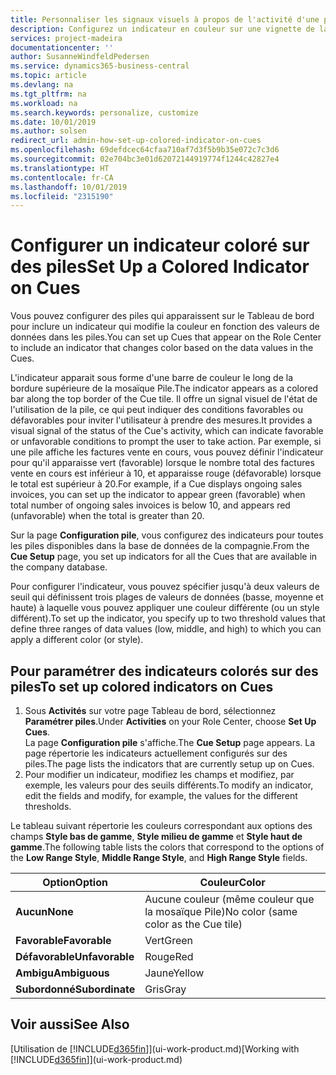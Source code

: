 ```yaml
---
title: Personnaliser les signaux visuels à propos de l'activité d'une pile | Microsoft Docs
description: Configurez un indicateur en couleur sur une vignette de la pile pour fournir un signal visuel personnalisé de l'activité de la pile.
services: project-madeira
documentationcenter: ''
author: SusanneWindfeldPedersen
ms.service: dynamics365-business-central
ms.topic: article
ms.devlang: na
ms.tgt_pltfrm: na
ms.workload: na
ms.search.keywords: personalize, customize
ms.date: 10/01/2019
ms.author: solsen
redirect_url: admin-how-set-up-colored-indicator-on-cues
ms.openlocfilehash: 69defdcec64cfaa710af7d3f5b9b35e072c7c3d6
ms.sourcegitcommit: 02e704bc3e01d62072144919774f1244c42827e4
ms.translationtype: HT
ms.contentlocale: fr-CA
ms.lasthandoff: 10/01/2019
ms.locfileid: "2315190"
---
```

# <a name="set-up-a-colored-indicator-on-cues"></a><span data-ttu-id="07ba6-103">Configurer un indicateur coloré sur des piles</span><span class="sxs-lookup"><span data-stu-id="07ba6-103">Set Up a Colored Indicator on Cues</span></span>
<span data-ttu-id="07ba6-104">Vous pouvez configurer des piles qui apparaissent sur le Tableau de bord pour inclure un indicateur qui modifie la couleur en fonction des valeurs de données dans les piles.</span><span class="sxs-lookup"><span data-stu-id="07ba6-104">You can set up Cues that appear on the Role Center to include an indicator that changes color based on the data values in the Cues.</span></span>

<span data-ttu-id="07ba6-105">L'indicateur apparait sous forme d'une barre de couleur le long de la bordure supérieure de la mosaïque Pile.</span><span class="sxs-lookup"><span data-stu-id="07ba6-105">The indicator appears as a colored bar along the top border of the Cue tile.</span></span> <span data-ttu-id="07ba6-106">Il offre un signal visuel de l'état de l'utilisation de la pile, ce qui peut indiquer des conditions favorables ou défavorables pour inviter l'utilisateur à prendre des mesures.</span><span class="sxs-lookup"><span data-stu-id="07ba6-106">It provides a visual signal of the status of the Cue's activity, which can indicate favorable or unfavorable conditions to prompt the user to take action.</span></span> <span data-ttu-id="07ba6-107">Par exemple, si une pile affiche les factures vente en cours, vous pouvez définir l'indicateur pour qu'il apparaisse vert (favorable) lorsque le nombre total des factures vente en cours est inférieur à 10, et apparaisse rouge (défavorable) lorsque le total est supérieur à 20.</span><span class="sxs-lookup"><span data-stu-id="07ba6-107">For example, if a Cue displays ongoing sales invoices, you can set up the indicator to appear green (favorable) when total number of ongoing sales invoices is below 10, and appears red (unfavorable) when the total is greater than 20.</span></span>

<span data-ttu-id="07ba6-108">Sur la page **Configuration pile**, vous configurez des indicateurs pour toutes les piles disponibles dans la base de données de la compagnie.</span><span class="sxs-lookup"><span data-stu-id="07ba6-108">From the **Cue Setup** page, you set up indicators for all the Cues that are available in the company database.</span></span>

<span data-ttu-id="07ba6-109">Pour configurer l'indicateur, vous pouvez spécifier jusqu'à deux valeurs de seuil qui définissent trois plages de valeurs de données (basse, moyenne et haute) à laquelle vous pouvez appliquer une couleur différente (ou un style différent).</span><span class="sxs-lookup"><span data-stu-id="07ba6-109">To set up the indicator, you specify up to two threshold values that define three ranges of data values (low, middle, and high) to which you can apply a different color (or style).</span></span>

## <a name="to-set-up-colored-indicators-on-cues"></a><span data-ttu-id="07ba6-110">Pour paramétrer des indicateurs colorés sur des piles</span><span class="sxs-lookup"><span data-stu-id="07ba6-110">To set up colored indicators on Cues</span></span>
1. <span data-ttu-id="07ba6-111">Sous **Activités** sur votre page Tableau de bord, sélectionnez **Paramétrer piles**.</span><span class="sxs-lookup"><span data-stu-id="07ba6-111">Under **Activities** on your Role Center, choose **Set Up Cues**.</span></span>  
   <span data-ttu-id="07ba6-112">La page **Configuration pile** s'affiche.</span><span class="sxs-lookup"><span data-stu-id="07ba6-112">The **Cue Setup** page appears.</span></span> <span data-ttu-id="07ba6-113">La page répertorie les indicateurs actuellement configurés sur des piles.</span><span class="sxs-lookup"><span data-stu-id="07ba6-113">The page lists the indicators that are currently setup up on Cues.</span></span>
2. <span data-ttu-id="07ba6-114">Pour modifier un indicateur, modifiez les champs et modifiez, par exemple, les valeurs pour des seuils différents.</span><span class="sxs-lookup"><span data-stu-id="07ba6-114">To modify an indicator, edit the fields and modify, for example, the values for the different thresholds.</span></span>  

<span data-ttu-id="07ba6-115">Le tableau suivant répertorie les couleurs correspondant aux options des champs **Style bas de gamme**, **Style milieu de gamme** et **Style haut de gamme**.</span><span class="sxs-lookup"><span data-stu-id="07ba6-115">The following table lists the colors that correspond to the options of the **Low Range Style**, **Middle Range Style**, and **High Range Style** fields.</span></span>

| <span data-ttu-id="07ba6-116">Option</span><span class="sxs-lookup"><span data-stu-id="07ba6-116">Option</span></span> | <span data-ttu-id="07ba6-117">Couleur</span><span class="sxs-lookup"><span data-stu-id="07ba6-117">Color</span></span> |
| --- | --- |
| <span data-ttu-id="07ba6-118">**Aucun**</span><span class="sxs-lookup"><span data-stu-id="07ba6-118">**None**</span></span> |<span data-ttu-id="07ba6-119">Aucune couleur (même couleur que la mosaïque Pile)</span><span class="sxs-lookup"><span data-stu-id="07ba6-119">No color (same color as the Cue tile)</span></span>|
| <span data-ttu-id="07ba6-120">**Favorable**</span><span class="sxs-lookup"><span data-stu-id="07ba6-120">**Favorable**</span></span> |<span data-ttu-id="07ba6-121">Vert</span><span class="sxs-lookup"><span data-stu-id="07ba6-121">Green</span></span> |
| <span data-ttu-id="07ba6-122">**Défavorable**</span><span class="sxs-lookup"><span data-stu-id="07ba6-122">**Unfavorable**</span></span> |<span data-ttu-id="07ba6-123">Rouge</span><span class="sxs-lookup"><span data-stu-id="07ba6-123">Red</span></span> |
| <span data-ttu-id="07ba6-124">**Ambigu**</span><span class="sxs-lookup"><span data-stu-id="07ba6-124">**Ambiguous**</span></span> |<span data-ttu-id="07ba6-125">Jaune</span><span class="sxs-lookup"><span data-stu-id="07ba6-125">Yellow</span></span> |
| <span data-ttu-id="07ba6-126">**Subordonné**</span><span class="sxs-lookup"><span data-stu-id="07ba6-126">**Subordinate**</span></span> |<span data-ttu-id="07ba6-127">Gris</span><span class="sxs-lookup"><span data-stu-id="07ba6-127">Gray</span></span> |

## <a name="see-also"></a><span data-ttu-id="07ba6-128">Voir aussi</span><span class="sxs-lookup"><span data-stu-id="07ba6-128">See Also</span></span>
<span data-ttu-id="07ba6-129">[Utilisation de [!INCLUDE[d365fin](includes/d365fin_md.md)]](ui-work-product.md)</span><span class="sxs-lookup"><span data-stu-id="07ba6-129">[Working with [!INCLUDE[d365fin](includes/d365fin_md.md)]](ui-work-product.md)</span></span>
